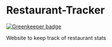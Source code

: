 # Restaurant-Tracker

[![Greenkeeper badge](https://badges.greenkeeper.io/Pyragon/Restaurant-Tracker.svg)](https://greenkeeper.io/)

Website to keep track of restaurant stats
